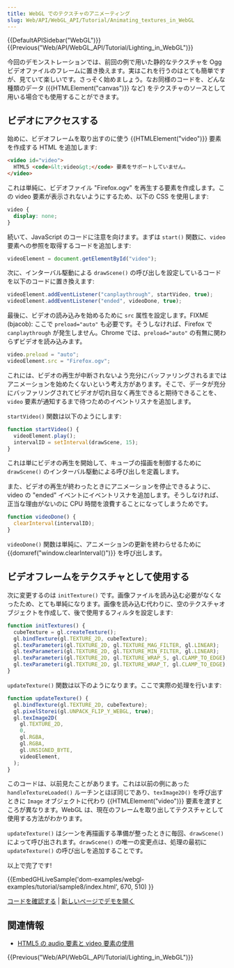 ```yaml
---
title: WebGL でのテクスチャのアニメーティング
slug: Web/API/WebGL_API/Tutorial/Animating_textures_in_WebGL
---
```


{{DefaultAPISidebar("WebGL")}} {{Previous("Web/API/WebGL_API/Tutorial/Lighting_in_WebGL")}}

今回のデモンストレーションでは、前回の例で用いた静的なテクスチャを Ogg ビデオファイルのフレームに置き換えます。実はこれを行うのはとても簡単ですが、見ていて楽しいです。さっそく始めましょう。なお同様のコードを、どんな種類のデータ ({{HTMLElement("canvas")}} など) をテクスチャのソースとして用いる場合でも使用することができます。

## ビデオにアクセスする

始めに、ビデオフレームを取り出すのに使う {{HTMLElement("video")}} 要素を作成する HTML を追加します:

```html
<video id="video">
  HTML5 <code>&lt;video&gt;</code> 要素をサポートしていません。
</video>
```

これは単純に、ビデオファイル "Firefox.ogv" を再生する要素を作成します。この video 要素が表示されないようにするため、以下の CSS を使用します:

```css
video {
  display: none;
}
```

続いて、JavaScript のコードに注意を向けます。まずは `start()` 関数に、`video` 要素への参照を取得するコードを追加します:

```js
videoElement = document.getElementById("video");
```

次に、インターバル駆動による `drawScene()` の呼び出しを設定しているコードを以下のコードに置き換えます:

```js
videoElement.addEventListener("canplaythrough", startVideo, true);
videoElement.addEventListener("ended", videoDone, true);
```

最後に、ビデオの読み込みを始めるために `src` 属性を設定します。FIXME (bjacob): ここで `preload="auto"` も必要です。そうしなければ、Firefox で `canplaythrough` が発生しません。Chrome では、`preload="auto"` の有無に関わらずビデオを読み込みます。

```js
video.preload = "auto";
videoElement.src = "Firefox.ogv";
```

これには、ビデオの再生が中断されないよう充分にバッファリングされるまではアニメーションを始めたくないという考え方があります。そこで、データが充分にバッファリングされてビデオが切れ目なく再生できると期待できることを、`video` 要素が通知するまで待つためのイベントリスナを追加します。

`startVideo()` 関数は以下のようにします:

```js
function startVideo() {
  videoElement.play();
  intervalID = setInterval(drawScene, 15);
}
```

これは単にビデオの再生を開始して、キューブの描画を制御するために `drawScene()` のインターバル駆動による呼び出しを定義します。

また、ビデオの再生が終わったときにアニメーションを停止できるように、video の "ended" イベントにイベントリスナを追加します。そうしなければ、正当な理由がないのに CPU 時間を浪費することになってしまうためです。

```js
function videoDone() {
  clearInterval(intervalID);
}
```

`videoDone()` 関数は単純に、アニメーションの更新を終わらせるために {{domxref("window.clearInterval()")}} を呼び出します。

## ビデオフレームをテクスチャとして使用する

次に変更するのは `initTexture()` です。画像ファイルを読み込む必要がなくなったため、とても単純になります。画像を読み込む代わりに、空のテクスチャオブジェクトを作成して、後で使用するフィルタを設定します:

```js
function initTextures() {
  cubeTexture = gl.createTexture();
  gl.bindTexture(gl.TEXTURE_2D, cubeTexture);
  gl.texParameteri(gl.TEXTURE_2D, gl.TEXTURE_MAG_FILTER, gl.LINEAR);
  gl.texParameteri(gl.TEXTURE_2D, gl.TEXTURE_MIN_FILTER, gl.LINEAR);
  gl.texParameteri(gl.TEXTURE_2D, gl.TEXTURE_WRAP_S, gl.CLAMP_TO_EDGE);
  gl.texParameteri(gl.TEXTURE_2D, gl.TEXTURE_WRAP_T, gl.CLAMP_TO_EDGE);
}
```

`updateTexture()` 関数は以下のようになります。ここで実際の処理を行います:

```js
function updateTexture() {
  gl.bindTexture(gl.TEXTURE_2D, cubeTexture);
  gl.pixelStorei(gl.UNPACK_FLIP_Y_WEBGL, true);
  gl.texImage2D(
    gl.TEXTURE_2D,
    0,
    gl.RGBA,
    gl.RGBA,
    gl.UNSIGNED_BYTE,
    videoElement,
  );
}
```

このコードは、以前見たことがあります。これは以前の例にあった `handleTextureLoaded()` ルーチンとほぼ同じであり、`texImage2D()` を呼び出すときに `Image` オブジェクトに代わり {{HTMLElement("video")}} 要素を渡すところが異なります。WebGL は、現在のフレームを取り出してテクスチャとして使用する方法がわかります。

`updateTexture()` はシーンを再描画する準備が整ったときに毎回、`drawScene()` によって呼び出されます。`drawScene()` の唯一の変更点は、処理の最初に `updateTexture()` の呼び出しを追加することです。

以上で完了です!

{{EmbedGHLiveSample('dom-examples/webgl-examples/tutorial/sample8/index.html', 670, 510) }}

[コードを確認する](https://github.com/mdn/dom-examples/tree/main/webgl-examples/tutorial/sample8) | [新しいページでデモを開く](https://mdn.github.io/dom-examples/webgl-examples/tutorial/sample8/)

## 関連情報

- [HTML5 の audio 要素と video 要素の使用](/ja/docs/Learn/HTML/Multimedia_and_embedding/Video_and_audio_content)

{{Previous("Web/API/WebGL_API/Tutorial/Lighting_in_WebGL")}}
